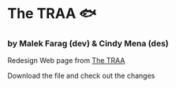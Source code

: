 # The TRAA :fish:
### by Malek Farag (dev) & Cindy Mena (des) 

Redesign Web page from [The TRAA](http://anglers.org/index.html)

Download the file and check out the changes 
